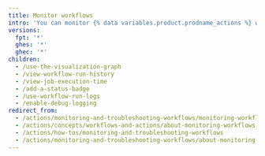 ```yaml
---
title: Monitor workflows
intro: 'You can monitor {% data variables.product.prodname_actions %} workflows by using tools like the visualization graph and run logs.'
versions:
  fpt: '*'
  ghes: '*'
  ghec: '*'
children:
  - /use-the-visualization-graph
  - /view-workflow-run-history
  - /view-job-execution-time
  - /add-a-status-badge
  - /use-workflow-run-logs
  - /enable-debug-logging
redirect_from:
  - /actions/monitoring-and-troubleshooting-workflows/monitoring-workflows
  - /actions/concepts/workflows-and-actions/about-monitoring-workflows
  - /actions/how-tos/monitoring-and-troubleshooting-workflows
  - /actions/monitoring-and-troubleshooting-workflows/about-monitoring-and-troubleshooting
---
```


